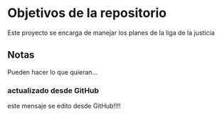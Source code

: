 # Objetivos de la repositorio

Este proyecto se encarga de manejar los planes de la liga de la justicia


## Notas
Pueden hacer lo que quieran...

### actualizado desde GitHub
este mensaje se edito desde GitHub!!!!

